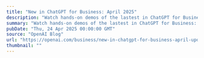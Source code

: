 ```yaml
---
title: "New in ChatGPT for Business: April 2025"
description: "Watch hands-on demos of the lastest in ChatGPT for Business: o3, image generation, enhanced memory, and internal knowledge."
summary: "Watch hands-on demos of the lastest in ChatGPT for Business: o3, image generation, enhanced memory, and internal knowledge."
pubDate: "Thu, 24 Apr 2025 00:00:00 GMT"
source: "OpenAI Blog"
url: "https://openai.com/business/new-in-chatgpt-for-business-april-updates-2025"
thumbnail: ""
---
```



